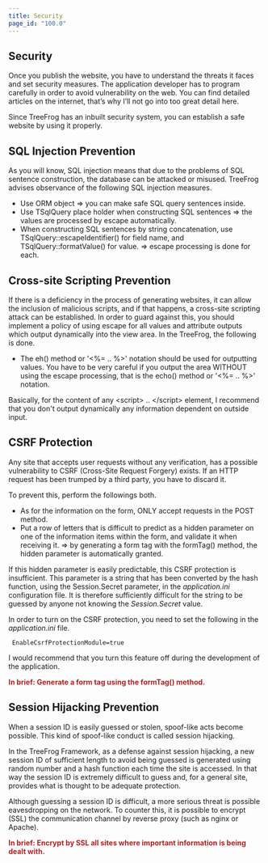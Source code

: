 ```yaml
---
title: Security
page_id: "100.0"
---
```


## Security

Once you publish the website, you have to understand the threats it faces and set security measures. The application developer has to program carefully in order to avoid vulnerability on the web. You can find detailed articles on the internet, that’s why I’ll not go into too great detail here.

Since TreeFrog has an inbuilt security system, you can establish a safe website by using it properly.

## SQL Injection Prevention

As you will know, SQL injection means that due to the problems of SQL sentence construction, the database can be attacked or misused. TreeFrog advises observance of the following SQL injection measures.

* Use ORM object => you can make safe SQL query sentences inside.
* Use TSqlQuery place holder when constructing SQL sentences => the values are processed by escape automatically.
* When constructing SQL sentences by string concatenation, use TSqlQuery::escapeIdentifier() for field name, and TSqlQuery::formatValue() for value. => escape processing is done for each.
 
## Cross-site Scripting Prevention

If there is a deficiency in the process of generating websites, it can allow the inclusion of malicious scripts, and if that happens, a cross-site scripting attack can be established. In order to guard against this, you should implement a policy of using escape for all values and attribute outputs which output dynamically into the view area. In the TreeFrog, the following is done.

* The eh() method or '<%= .. %>' notation should be used for outputting values.
You have to be very careful if you output the area WITHOUT using the escape processing, that is the echo() method or '<%= .. %>' notation.

Basically, for the content of any \<script\> .. \</script\> element, I recommend that you don't output dynamically any information dependent on outside input.
 
## CSRF Protection

Any site that accepts user requests without any verification, has a possible vulnerability to CSRF (Cross-Site Request Forgery) exists. If an HTTP request has been trumped by a third party, you have to discard it.
 
To prevent this, perform the followings both.

* As for the information on the form, ONLY accept requests in the POST method.
* Put a row of letters that is difficult to predict as a hidden parameter on one of the information items within the form, and validate it when receiving it. => by generating a form tag with the formTag() method, the hidden parameter is automatically granted.

If this hidden parameter is easily predictable, this CSRF protection is insufficient. This parameter is a string that has been converted by the hash function, using the Session.Secret parameter, in the *application.ini* configuration file. It is therefore sufficiently difficult for the string to be guessed by anyone not knowing the *Session.Secret* value.
 
In order to turn on the CSRF protection, you need to set the following in the *application.ini* file.

```
 EnableCsrfProtectionModule=true
```

I would recommend that you turn this feature off during the development of the application.

<span style="color: #b22222">**In brief: Generate a form tag using the formTag() method.** </span>
 
## Session Hijacking Prevention

When a session ID is easily guessed or stolen, spoof-like acts become possible. This kind of spoof-like conduct is called session hijacking.

In the TreeFrog Framework, as a defense against session hijacking, a new session ID of sufficient length to avoid being guessed is generated using random number and a hash function each time the site is accessed. In that way the session ID is extremely difficult to guess and, for a general site, provides what is thought to be adequate protection.

Although guessing a session ID is difficult, a more serious threat is possible eavesdropping on the network. To counter this, it is possible to encrypt (SSL) the communication channel by reverse proxy (such as nginx or Apache).

<span style="color: #b22222">**In brief: Encrypt by SSL all sites where important information is being dealt with.** </span>